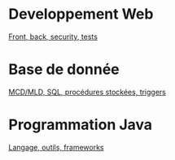 
# Developpement Web

[Front, back, security, tests](web/README.md)

# Base de donnée

[MCD/MLD, SQL, procédures stockées, triggers](bd/README.md)

# Programmation Java

[Langage, outils, frameworks](java/README.md)
